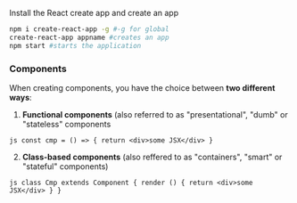 Install the React create app and create an app 
```sh
npm i create-react-app -g #-g for global
create-react-app appname #creates an app
npm start #starts the application
```

### Components
When creating components, you have the choice between **two different ways**:

1. **Functional components** (also referred to as "presentational", "dumb" or "stateless" components

```js const cmp = () => { return <div>some JSX</div> } ```

2. **Class-based components** (also reffered to as "containers", "smart" or "stateful" components)

```js class Cmp extends Component { render () { return <div>some JSX</div> } } ```
